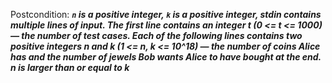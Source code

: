 Postcondition: ***`n` is a positive integer, `k` is a positive integer, stdin contains multiple lines of input. The first line contains an integer t (0 <= t <= 1000) — the number of test cases. Each of the following lines contains two positive integers n and k (1 <= n, k <= 10^18) — the number of coins Alice has and the number of jewels Bob wants Alice to have bought at the end. n is larger than or equal to k***